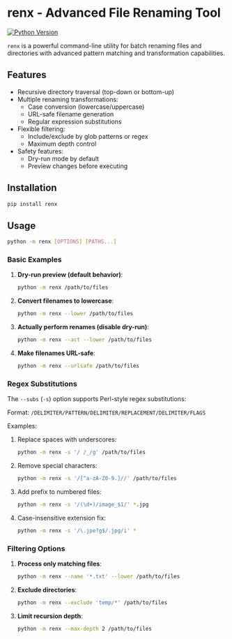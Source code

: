 # renx - Advanced File Renaming Tool

[![Python Version](https://img.shields.io/badge/python-3.7+-blue.svg)](https://www.python.org/downloads/)

`renx` is a powerful command-line utility for batch renaming files and directories with advanced pattern matching and transformation capabilities.

## Features

- Recursive directory traversal (top-down or bottom-up)
- Multiple renaming transformations:
  - Case conversion (lowercase/uppercase)
  - URL-safe filename generation
  - Regular expression substitutions
- Flexible filtering:
  - Include/exclude by glob patterns or regex
  - Maximum depth control
- Safety features:
  - Dry-run mode by default
  - Preview changes before executing

## Installation

```bash
pip install renx
```

## Usage

```bash
python -m renx [OPTIONS] [PATHS...]
```

### Basic Examples

1. **Dry-run preview (default behavior)**:

   ```bash
   python -m renx /path/to/files
   ```

2. **Convert filenames to lowercase**:

   ```bash
   python -m renx --lower /path/to/files
   ```

3. **Actually perform renames (disable dry-run)**:

   ```bash
   python -m renx --act --lower /path/to/files
   ```

4. **Make filenames URL-safe**:
   ```bash
   python -m renx --urlsafe /path/to/files
   ```

### Regex Substitutions

The `--subs` (`-s`) option supports Perl-style regex substitutions:

Format: `/DELIMITER/PATTERN/DELIMITER/REPLACEMENT/DELIMITER/FLAGS`

Examples:

1. Replace spaces with underscores:

   ```bash
   python -m renx -s '/ /_/g' /path/to/files
   ```

2. Remove special characters:

   ```bash
   python -m renx -s '/[^a-zA-Z0-9.]//' /path/to/files
   ```

3. Add prefix to numbered files:

   ```bash
   python -m renx -s '/(\d+)/image_$1/' *.jpg
   ```

4. Case-insensitive extension fix:
   ```bash
   python -m renx -s '/\.jpe?g$/.jpg/i' *
   ```

### Filtering Options

1. **Process only matching files**:

   ```bash
   python -m renx --name '*.txt' --lower /path/to/files
   ```

2. **Exclude directories**:

   ```bash
   python -m renx --exclude 'temp/*' /path/to/files
   ```

3. **Limit recursion depth**:
   ```bash
   python -m renx --max-depth 2 /path/to/files
   ```
